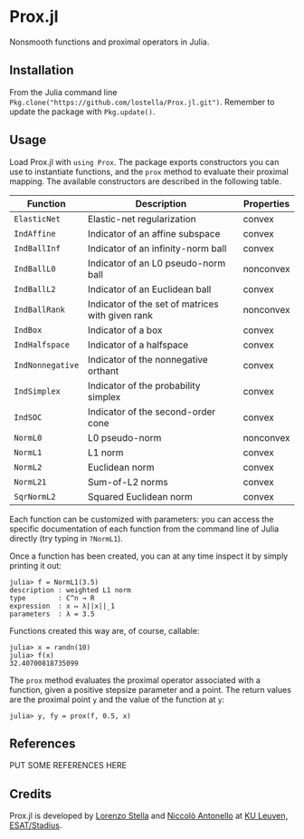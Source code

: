 # Prox.jl

Nonsmooth functions and proximal operators in Julia.

## Installation

From the Julia command line `Pkg.clone("https://github.com/lostella/Prox.jl.git")`.
Remember to update the package with `Pkg.update()`.

## Usage

Load Prox.jl with `using Prox`. The package exports constructors you can use to
instantiate functions, and the `prox` method to evaluate their proximal mapping.
The available constructors are described in the following table.

Function        | Description                                          | Properties
----------------|------------------------------------------------------|----------------
`ElasticNet`    | Elastic-net regularization                           | convex
`IndAffine`     | Indicator of an affine subspace                      | convex
`IndBallInf`    | Indicator of an infinity-norm ball                   | convex
`IndBallL0`     | Indicator of an L0 pseudo-norm ball                  | nonconvex
`IndBallL2`     | Indicator of an Euclidean ball                       | convex
`IndBallRank`   | Indicator of the set of matrices with given rank     | nonconvex
`IndBox`        | Indicator of a box                                   | convex
`IndHalfspace`  | Indicator of a halfspace                             | convex
`IndNonnegative`| Indicator of the nonnegative orthant                 | convex
`IndSimplex`    | Indicator of the probability simplex                 | convex
`IndSOC`        | Indicator of the second-order cone                   | convex
`NormL0`        | L0 pseudo-norm                                       | nonconvex
`NormL1`        | L1 norm                                              | convex
`NormL2`        | Euclidean norm                                       | convex
`NormL21`       | Sum-of-L2 norms                                      | convex
`SqrNormL2`     | Squared Euclidean norm                               | convex

Each function can be customized with parameters: you can access the specific documentation
of each function from the command line of Julia directly (try typing in `?NormL1`).

Once a function has been created, you can at any time inspect it by simply printing it out:

```
julia> f = NormL1(3.5)
description : weighted L1 norm
type        : C^n → R
expression  : x ↦ λ||x||_1
parameters  : λ = 3.5
```

Functions created this way are, of course, callable:

```
julia> x = randn(10)
julia> f(x)
32.40700818735099
```

The `prox` method evaluates the proximal operator associated with a function, given a
positive stepsize parameter and a point. The return values are the proximal point
`y` and the value of the function at `y`:

```
julia> y, fy = prox(f, 0.5, x)
```

## References

PUT SOME REFERENCES HERE

## Credits

Prox.jl is developed by [Lorenzo Stella](https://lostella.github.io) and [Niccolò Antonello](http://homes.esat.kuleuven.be/~nantonel/) at [KU Leuven, ESAT/Stadius](https://www.esat.kuleuven.be/stadius/).
